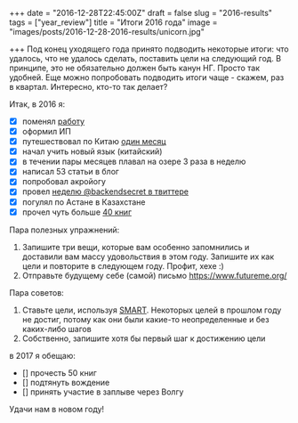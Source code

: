 +++
date = "2016-12-28T22:45:00Z"
draft = false
slug = "2016-results"
tags = ["year_review"]
title = "Итоги 2016 года"
image = "images/posts/2016-12-28-2016-results/unicorn.jpg"

+++
Под конец уходящего года принято подводить некоторые итоги: что удалось, что не
удалось сделать, поставить цели на следующий год. В принципе, это не
обязательно должен быть канун НГ. Просто так удобней. Еще можно попробовать
подводить итоги чаще - скажем, раз в квартал. Интересно, кто-то так делает?

<!--more-->

Итак, в 2016 я:

- [x] поменял [работу](https://www.linkedin.com/in/anton-kalyaev)
- [x] оформил ИП
- [x] путешествовал по Китаю [один месяц](/2016/10/one-month-in-china/)
- [x] начал учить новый язык (китайский)
- [x] в течении пары месяцев плавал на озере 3 раза в неделю
- [x] написал 53 статьи в блог
- [x] попробовал акройогу
- [x] провел [неделю @backendsecret в твиттере](/2016/08/backendsecret-week/)
- [x] погулял по Астане в Казахстане
- [x] прочел чуть больше [40 книг](https://www.goodreads.com/user_challenges/4160345)

Пара полезных упражнений:

1. Запишите три вещи, которые вам особенно запомнились и доставили вам массу
удовольствия в этом году. Запишите их как цели и повторите в следующем году.
Профит, хехе :)
2. Отправьте будущему себе (самой) письмо https://www.futureme.org/

Пара советов:

1. Ставьте цели, используя [SMART](https://ru.wikipedia.org/wiki/SMART).
   Некоторых целей в прошлом году не достиг, потому как они были какие-то
   неопределенные и без каких-либо шагов
2. Собственно, запишите хотя бы первый шаг к достижению цели

в 2017 я обещаю:

- [] прочесть 50 книг
- [] подтянуть вождение
- [] принять участие в заплыве через Волгу

Удачи нам в новом году!
